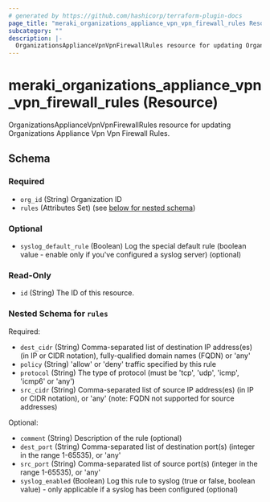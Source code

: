 ```yaml
---
# generated by https://github.com/hashicorp/terraform-plugin-docs
page_title: "meraki_organizations_appliance_vpn_vpn_firewall_rules Resource - terraform-provider-meraki"
subcategory: ""
description: |-
  OrganizationsApplianceVpnVpnFirewallRules resource for updating Organizations Appliance Vpn Vpn Firewall Rules.
---
```


# meraki_organizations_appliance_vpn_vpn_firewall_rules (Resource)

OrganizationsApplianceVpnVpnFirewallRules resource for updating Organizations Appliance Vpn Vpn Firewall Rules.



<!-- schema generated by tfplugindocs -->
## Schema

### Required

- `org_id` (String) Organization ID
- `rules` (Attributes Set) (see [below for nested schema](#nestedatt--rules))

### Optional

- `syslog_default_rule` (Boolean) Log the special default rule (boolean value - enable only if you've configured a syslog server) (optional)

### Read-Only

- `id` (String) The ID of this resource.

<a id="nestedatt--rules"></a>
### Nested Schema for `rules`

Required:

- `dest_cidr` (String) Comma-separated list of destination IP address(es) (in IP or CIDR notation), fully-qualified domain names (FQDN) or 'any'
- `policy` (String) 'allow' or 'deny' traffic specified by this rule
- `protocol` (String) The type of protocol (must be 'tcp', 'udp', 'icmp', 'icmp6' or 'any')
- `src_cidr` (String) Comma-separated list of source IP address(es) (in IP or CIDR notation), or 'any' (note: FQDN not supported for source addresses)

Optional:

- `comment` (String) Description of the rule (optional)
- `dest_port` (String) Comma-separated list of destination port(s) (integer in the range 1-65535), or 'any'
- `src_port` (String) Comma-separated list of source port(s) (integer in the range 1-65535), or 'any'
- `syslog_enabled` (Boolean) Log this rule to syslog (true or false, boolean value) - only applicable if a syslog has been configured (optional)


